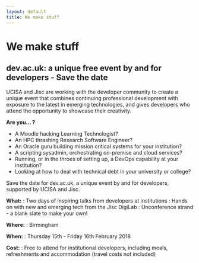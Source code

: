 ```yaml
---
layout: default
title: We make stuff
---
```

# We make stuff
## dev.ac.uk: a unique free event by and for developers - Save the date

UCISA and Jisc are working with the developer community to create a unique event that combines continuing professional development with exposure to the latest in emerging technologies, and gives developers who attend the opportunity to showcase their creativity.
 
__Are you... ?__
 * A Moodle hacking Learning Technologist?
 * An HPC thrashing Research Software Engineer?
 * An Oracle guru building mission critical systems for your institution?
 * A scripting sysadmin, orchestrating on-premise and cloud services?
 * Running, or in the throes of setting up, a DevOps capability at your institution?
 * Looking at how to deal with technical debt in your university or college?
 
Save the date for dev.ac.uk, a unique event by and for developers, supported by UCISA and Jisc.  
 
__What:__
: Two days of inspiring talks from developers at institutions
: Hands on with new and emerging tech from the Jisc DigiLab
: Unconference strand - a blank slate to make your own!

__Where:__
: Birmingham

__When:__
: Thursday 15th - Friday 16th February 2018

__Cost:__
: Free to attend for institutional developers, including meals, refreshments and accommodation (travel costs not included)
 
